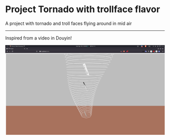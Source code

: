 # Project Tornado with trollface flavor

A project with tornado and troll faces flying around in mid air

***

Inspired from a video in Douyin!

![Sample image](https://github.com/Nkzlxs/p5jsTornado/blob/master/Screenshot%20from%202020-04-25%2022-49-06.png)
